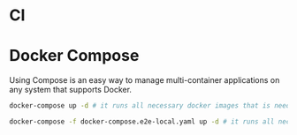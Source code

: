 # CI

# Docker Compose

Using Compose is an easy way to manage multi-container applications on any system that supports Docker.

```bash
docker-compose up -d # it runs all necessary docker images that is needed

docker-compose -f docker-compose.e2e-local.yaml up -d # it runs all necessary docker images for Testing environment
```
